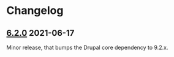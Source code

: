 # Changelog

## [6.2.0](https://github.com/thunder/thunder-distribution/tree/6.2.0) 2021-06-17

Minor release, that bumps the Drupal core dependency to 9.2.x.
